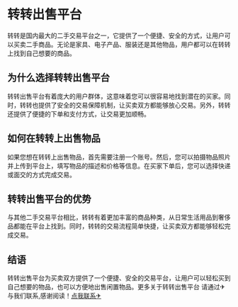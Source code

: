 # 转转出售平台

转转是国内最大的二手交易平台之一，它提供了一个便捷、安全的方式，让用户可以买卖二手商品。无论是家具、电子产品、服装还是其他物品，用户都可以在转转上找到自己想要的商品。

## 为什么选择转转出售平台

转转出售平台有着庞大的用户群体，这意味着您可以很容易地找到潜在的买家。同时，转转也提供了安全的交易保障机制，让买卖双方都能够放心交易。另外，转转还提供了便捷的下单和支付方式，让交易更加顺畅。

## 如何在转转上出售物品

如果您想在转转上出售物品，首先需要注册一个账号。然后，您可以拍摄物品照片并上传到平台上，填写物品的描述和价格等信息。在买家下单后，您可以选择快递或面交的方式完成交易。

## 转转出售平台的优势

与其他二手交易平台相比，转转有着更加丰富的商品种类，从日常生活用品到奢侈品都能在平台上找到。同时，转转的交易流程简单快捷，让买卖双方都能够轻松完成交易。

## 结语

转转出售平台为买卖双方提供了一个便捷、安全的交易平台，让用户可以轻松买到自己想要的物品，也可以方便地出售闲置物品。更多关于转转出售平台 请通过✈与我们联系,感谢阅读！[点我联系✈](https://app.k02.cc)